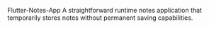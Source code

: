 Flutter-Notes-App
A straightforward runtime notes application that temporarily stores notes without permanent saving capabilities.